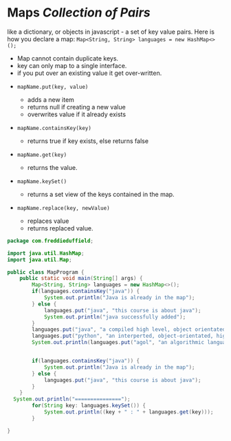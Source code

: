 # Maps *Collection of Pairs*

like a dictionary, or objects in javascript - a set of key value pairs. Here is how you declare a map: 
`Map<String, String> languages = new HashMap<>();`

- Map cannot contain duplicate keys.
- key can only map to a single interface.
- if you put over an existing value it get over-written. 

* `mapName.put(key, value)`
    - adds a new item
    - returns null if creating a new value
    - overwrites value if it already exists
    
* `mapName.containsKey(key)`
    - returns true if key exists, else returns false
    
* `mapName.get(key)`
    - returns the value.        

* `mapName.keySet()`
    - returns a set view of the keys contained in the map. 

* `mapName.replace(key, newValue)`
    - replaces value
    - returns replaced value.
    
```java
package com.freddieduffield;

import java.util.HashMap;
import java.util.Map;

public class MapProgram {
    public static void main(String[] args) {
        Map<String, String> languages = new HashMap<>();
        if(languages.containsKey("java")) {
            System.out.println("Java is already in the map");
        } else {
            languages.put("java", "this course is about java");
            System.out.println("java successfully added");
        }
        languages.put("java", "a compiled high level, object orientated, platform independent language");
        languages.put("python", "an interperted, object-orientated, high level programming language with dynamic semantics");
        System.out.println(languages.put("agol", "an algorithmic language"));


        if(languages.containsKey("java")) {
            System.out.println("Java is already in the map");
        } else {
            languages.put("java", "this course is about java");
        }
    }
  System.out.println("===============");
        for(String key: languages.keySet()) {
            System.out.println((key + " : " + languages.get(key)));
        }

}
```
